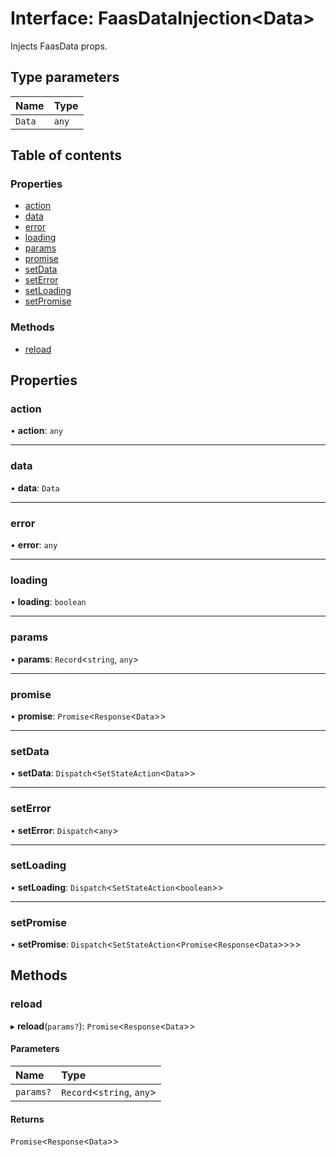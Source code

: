 # Interface: FaasDataInjection<Data\>

Injects FaasData props.

## Type parameters

| Name | Type |
| :------ | :------ |
| `Data` | `any` |

## Table of contents

### Properties

- [action](FaasDataInjection.md#action)
- [data](FaasDataInjection.md#data)
- [error](FaasDataInjection.md#error)
- [loading](FaasDataInjection.md#loading)
- [params](FaasDataInjection.md#params)
- [promise](FaasDataInjection.md#promise)
- [setData](FaasDataInjection.md#setdata)
- [setError](FaasDataInjection.md#seterror)
- [setLoading](FaasDataInjection.md#setloading)
- [setPromise](FaasDataInjection.md#setpromise)

### Methods

- [reload](FaasDataInjection.md#reload)

## Properties

### action

• **action**: `any`

___

### data

• **data**: `Data`

___

### error

• **error**: `any`

___

### loading

• **loading**: `boolean`

___

### params

• **params**: `Record`<`string`, `any`\>

___

### promise

• **promise**: `Promise`<`Response`<`Data`\>\>

___

### setData

• **setData**: `Dispatch`<`SetStateAction`<`Data`\>\>

___

### setError

• **setError**: `Dispatch`<`any`\>

___

### setLoading

• **setLoading**: `Dispatch`<`SetStateAction`<`boolean`\>\>

___

### setPromise

• **setPromise**: `Dispatch`<`SetStateAction`<`Promise`<`Response`<`Data`\>\>\>\>

## Methods

### reload

▸ **reload**(`params?`): `Promise`<`Response`<`Data`\>\>

#### Parameters

| Name | Type |
| :------ | :------ |
| `params?` | `Record`<`string`, `any`\> |

#### Returns

`Promise`<`Response`<`Data`\>\>
